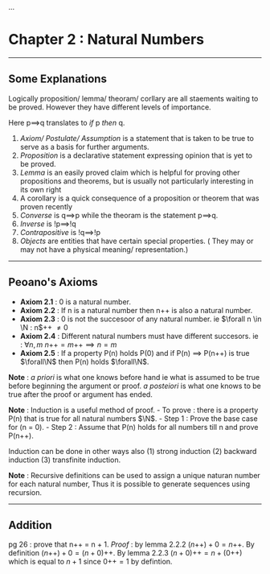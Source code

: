 <head>
       ...
       <script type="text/x-mathjax-config"> MathJax.Hub.Config({ TeX: { equationNumbers: { autoNumber: "all" } } }); </script>
       <script type="text/x-mathjax-config">
         MathJax.Hub.Config({
           tex2jax: {
             inlineMath: [ ['$','$'], ["\\(","\\)"] ],
             processEscapes: true
           }
         });
       </script>
       <script src="https://cdn.mathjax.org/mathjax/latest/MathJax.js?config=TeX-AMS-MML_HTMLorMML" type="text/javascript"></script>
</head>
 
# Chapter 2 : Natural Numbers

****

## Some Explanations

Logically proposition/ lemma/ theoram/ corllary are all staements waiting to be proved. However they have different levels of importance.

Here p$\implies$q translates to *if* p *then* q.

1. *Axiom/ Postulate/ Assumption* is a statement that is taken to be true to serve as a basis for further arguments.
2. *Proposition* is a declarative statement expressing opinion that is yet to be proved.
3. *Lemma*  is an easily proved claim which is helpful for proving other propositions and theorems, but is usually not particularly interesting in its own right
4. A corollary is a quick consequence of a proposition or theorem that was proven recently
5. *Converse* is q$\implies$p while the theoram is the statement p$\implies$q.
6. *Inverse* is !p$\implies$!q
7. *Contrapositive* is !q$\implies$!p
8. *Objects* are entities that have certain special properties. ( They may or may not have a physical meaning/ representation.)

****

## Peoano's Axioms

- **Axiom 2.1** : 0 is a natural number.
- **Axiom 2.2** : If n is a natural number then n++ is also a  natural number.
- **Axiom 2.3** : 0 is not the succesoor of any natural number. ie $\forall n \in \N : n$++ $\not ={0}$
- **Axiom 2.4** : Different natural numbers must have different succesors. ie : $\forall n,m \text{ }  n\text{++} = m\text{++} \implies n = m$
- **Axiom 2.5** : If a property P(n) holds P(0) and if P(n) $\implies$ P(n++) is true $\forall\N$ then P(n) holds $\forall\N$.


**Note** : *a priori* is what one knows before hand ie what is assumed to be true before beginning the argument or proof. *a posteiori* is what one knows to be true after the proof or argument has ended.

**Note** : Induction is a useful method of proof. 
    - To prove : there is a property P(n) that is true for all natural numbers $\N$.
    - Step 1 : Prove the base case for (n = 0).
    - Step 2 : Assume that P(n) holds for all numbers till n and prove P(n++).
  
  Induction can be done in other ways also (1) strong induction (2) backward induction (3) transfinite induction.

**Note** : Recursive definitions can be used to assign a unique naturan number for each natural number, Thus it is possible to generate sequences using recursion.

****
## Addition

pg 26 : prove that n++ = n + 1.
*Proof* : by lemma 2.2.2 $(n\text{++}) + 0 = n\text{++}$. By definition $(n\text{++}) + 0 = (n+0)\text{++}$. By lemma 2.2.3 $(n+0)\text{++} = n + (0\text{++})$ which is equal to $n+1$ since $0\text{++} = 1$ by defintion.